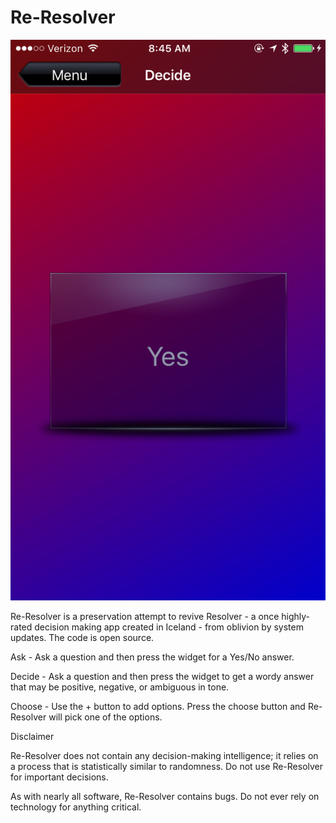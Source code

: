 # Re-Resolver

![Decide Screen. Yes. Passion Color](docs/images/passionate_yes.png)

Re-Resolver is a preservation attempt to revive Resolver - a once highly-rated decision making app created in Iceland - from oblivion by system updates. The code is open source.

Ask - Ask a question and then press the widget for a Yes/No answer.

Decide - Ask a question and then press the widget to get a wordy answer that may be positive, negative, or ambiguous in tone.

Choose - Use the + button to add options. Press the choose button and Re-Resolver will pick one of the options.

Disclaimer

Re-Resolver does not contain any decision-making intelligence; it relies on a process that is statistically similar to randomness. Do not use Re-Resolver for important decisions.

As with nearly all software, Re-Resolver contains bugs. Do not ever rely on technology for anything critical.
